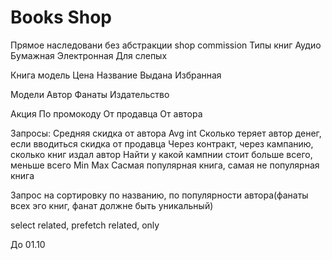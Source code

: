# Books Shop
Прямое наследовани без абстракции
shop commission
Типы книг
Аудио
Бумажная
Электронная
Для слепых

Книга модель
Цена
Название
Выдана
Избранная

Модели
Автор
Фанаты
Издательство

Акция
По промокоду
От продавца
От автора

Запросы:
Средняя скидка от автора Avg int
Сколько теряет автор денег, если вводиться скидка от продавца
Через контракт, через кампанию, сколько книг издал автор
Найти у какой кампнии стоит больше всего, меньше всего Min Max
Сасмая популярная книга, самая не популярная книга

Запрос на сортировку по названию, по популярности автора(фанаты всех эго книг, фанат должне быть уникальный)


select related, prefetch related, only

До 01.10